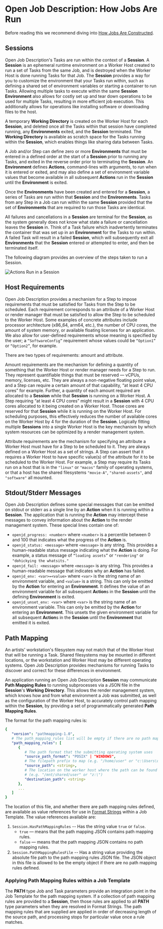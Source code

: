 # Open Job Description: How Jobs Are Run

Before reading this we recommend diving into [How Jobs Are Constructed](How-Jobs-Are-Constructed).

## Sessions

Open Job Description's Tasks are run within the context of a **Session**. A **Session** is an ephemeral runtime 
environment on a Worker Host created to run a set of Tasks from the same Job, and is destroyed when the Worker Host is 
done running Tasks for that Job. The **Session** provides a way for you to customize the environment that your Tasks 
run within, such as defining a shared set of environment variables or starting a container to run Tasks. Allowing 
multiple tasks to execute within the same **Session** **Environment** also allows for costly set up and tear down operations
to be used for multiple Tasks, resulting in more efficient job execution. This additionally allows for operations like
installing software or downloading files to the host.

A temporary **Working Directory** is created on the Worker Host for each **Session**, and deleted once all the Tasks 
within that session have completed running, any **Environments** exited, and the **Session** terminated. The 
**Working Directory** is available as scratch space for the Tasks running within the **Session**, which enables things 
like sharing data between Tasks.

A Job and/or Step can define zero or more **Environments** that must be entered in a defined order at the start of
a **Session** prior to running any Tasks, and exited in the reverse order prior to terminating the **Session**. An 
**Environment** defines **Actions**, command-lines with arguments, to run when it is entered or exited, and may also 
define a set of environment variable values that become available in all subsequent **Actions** run in the **Session**
until the **Environment** is exited.

Once the **Environments** have been created and entered for a **Session**, a series of Tasks are run within that 
**Session** and the **Environments**. Tasks from any Step in a Job can run within the same **Session** provided that 
the set of **Environments** that are required to run those Tasks are identical.

All failures and cancellations in a **Session** are terminal for the **Session**, as the system generally does not know 
what state a failure or cancellation leaves the **Session** in. Think of a Task failure which inadvertently terminates 
the container that was set up in an **Environment** for the Tasks to run 
within. A failed Task will result in a failed **Session**, which will subsequently exit all **Environments** that the 
**Session** entered or attempted to enter, and then be terminated itself.

The following diagram provides an overview of the steps taken to run a Session.

![Actions Run in a Session](./images/2023-09:how_jobs_are_run.png)

## Host Requirements

Open Job Description provides a mechanism for a Step to impose requirements that must be satisfied for Tasks from the 
Step to be scheduled. Each requirement corresponds to an attribute of a Worker Host or render manager that must be 
satisfied to allow the Step to be scheduled to the Worker Host. Some examples of concrete attributes include 
processor architecture (x86_64, arm64, etc.), the number of CPU cores, the amount of system memory, or available 
floating licenses for an application. We also allow for user-defined requirements whose meaning is specified by the 
user; a `“SoftwareConfig”` requirement whose values could be `“Option1”` or `“Option2”`, for example.

There are two types of requirements: amount and attribute.

Amount requirements are the mechanism for defining a quantity of something that the Worker Host or render manager needs
for a Step to run. They represent quantifiable things that must be reserved — vCPUs, memory, licenses, etc. They are 
always a non-negative floating point value, and a Step can require a certain amount of that capability, “at least 4 CPU 
cores” for example. Further, a quantity of each amount required are allocated to a **Session** while that **Session**
is running on a Worker Host. A Step requiring “at least 4 CPU cores” might result in a **Session** with 4 CPU cores 
allocated to it being created on a Worker Host. Those cores are reserved for that **Session** while it is running on 
the Worker Host. For scheduling purposes, this effectively reduces the number of available cores on the Worker Host by 
4 for the duration of the **Session**. Logically fitting multiple **Sessions** into a single Worker Host is the key 
mechanism by which system resources can be optimized by a render management system.

Attribute requirements are the mechanism for specifying an attribute a Worker Host must have for a Step to be scheduled 
to it. They are always defined on a Worker Host as a set of strings. A Step can assert that it requires a Worker Host to
have specific value(s) of the attribute for it to be scheduled to the Worker Host. For example, a Step may require its 
Tasks run on a host that is in the `"linux"` or `"macos"` family of operating systems, or that a host has the shared 
filesystems `"movie-A"`, `"shared-assets"`, and `"software"` all mounted.

## Stdout/Stderr Messages

Open Job Description defines some special messages that can be emitted on stdout or stderr as a single line by an 
**Action** when it is running within a **Session**. The application that is running the **Action** may intercept these 
messages to convey information about the **Action** to the render management system. These special lines contain one of:

* `openjd_progress: <number>` where `<number>` is a percentile between 0 and 100 that indicates what the progress of 
  the **Action** is.
* `openjd_status: <message>` where `<message>` is any string. This provides a human-readable status message indicating 
  what the **Action** is doing. For example, a status message of `“loading assets”` or `"rendering"` or 
  `"dohickying the whatsits."`
* `openjd_fail: <message>` where `<message>` is any string. This provides a human-readable message that indicates why 
  an **Action** has failed.
* `openjd_env: <var>=<value>` where `<var>` is the string name of an environment variable, and `<value>` is a string. This
  can only be emitted by the **Action** for entering an **Environment**. It defines the value of an environment variable for
  all subsequent **Action**s in the **Session** until the defining **Environment** is exited.
* `openjd_unset_env: <var>` where `<var>` is the string name of an environment variable. This can only be emitted by the
  **Action** for entering an **Environment**. This unsets the given environment variable for all subsequent **Action**s
  in the **Session** until the **Environment** that emitted it is exited.

## Path Mapping

An artists' workstation's filesystem may not match that of the Worker Host that will be running a Task. Shared
filesystems may be mounted in different locations, or the workstation and Worker Host may be different operating systems.
Open Job Description provides mechanisms for running Tasks to discover and correct for these differences in environment.

An application running an Open Job Description **Session** may communicate **Path Mapping Rules** to running subprocesses 
via a JSON file in the **Session**'s **Working Directory**. This allows the render management system, which knows how and
from what environment a Job was submitted, as well as the configuration of the Worker Host, to accurately control path
mapping within the **Session**, by providing a set of programmatically generated **Path Mapping Rules**.

The format for the path mapping rules is:

```yaml
{
   "version": "pathmapping-1.0",
   # The path_mapping_rules list will be empty if there are no path mapping rules defined
   "path_mapping_rules": [ 
      {
         # The path format that the submitting operating system uses
         "source_path_format": "POSIX" | "WINDOWS",
         # The filepath prefix to map (e.g. "/home/user" or "c:\Users\user")
         "source_path": <string>,
         # The location on the worker host where the path can be found
         # (e.g. "/mnt/shared/user" or "z:\")
         "destination_path": <string>
      },
      ...
   ]
}
```

The location of this file, and whether there are path mapping rules defined, are available as value references for
use in [Format Strings](How-Jobs-Are-Constructed#format-strings) within a Job Template. The value references available are:

1. `Session.HasPathMappingRules` -- Has the string value `true` or `false`.
    * `true` — means that the path mapping JSON contains path mapping rules.
    * `false` — means that the path mapping JSON contains no path mapping rules.
2. `Session.PathMappingRulesFile` -- Has a string value providing the absolute file path to the path mapping rules JSON file.
   The JSON object in this file is allowed to be the empty object if there are no path mapping rules defined.

### Applying Path Mapping Rules within a Job Template

The **PATH** type Job and Task parameters provide an integration point in the Job Template for the path mapping system. 
If a collection of path mapping rules are provided to a **Session**, then those rules are applied to all **PATH** type 
parameters when they are resolved in Format Strings. The path mapping rules that are supplied are applied in order of 
decreasing length of the source path, and processing stops for particular value once a rule matches.
